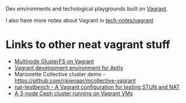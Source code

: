 Dev environments and techological playgrounds built on [Vagrant](https://www.vagrantup.com/).

I also have more notes about Vagrant in [tech-notes/vagrant](https://danielhoherd.com/tech-notes/vagrant/)

# Links to other neat vagrant stuff

- [Multinode GlusterFS on Vagrant](https://github.com/carmstrong/multinode-glusterfs-vagrant)
- [Vagrant development environment for Aptly](https://github.com/sepulworld/aptly-vagrant)
- Marionette Collective cluster demo - https://github.com/ripienaar/mcollective-vagrant
- [nat-testbench - A Vagrant configuration for testing STUN and NAT](https://github.com/konradkonrad/nat-testbench)
- [A 3-node Ceph cluster running on Vagrant VMs](https://github.com/carmstrong/multinode-ceph-vagrant)
